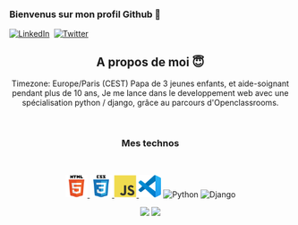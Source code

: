 ### Bienvenus sur mon profil Github 👋


<a href="https://www.linkedin.com/in/jean-baptiste-baillet/"><img src="https://img.shields.io/badge/linkedin-%230077B5.svg?&style=for-the-badge&logo=linkedin&logoColor=white" alt="LinkedIn" /></a>&nbsp;
<a href="https://twitter.com/JeanBap12474665"><img src="https://img.shields.io/badge/Twitter-1DA1F2?style=for-the-badge&logo=twitter&logoColor=white" alt="Twitter" /></a>&nbsp;

<h2 align="center">A propos de moi 😇</h2>
<p align="center">
Timezone: Europe/Paris (CEST)
Papa de 3 jeunes enfants, et aide-soignant pendant plus de 10 ans,
Je me lance dans le developpement web avec une spécialisation python / django, grâce au parcours d'Openclassrooms.
</p>
<br />
<h3 align="center"> Mes technos</h3>
</p>
<br />
<p align="center">
<a href="https://www.w3.org/html/" target="_blank"> <img src="https://raw.githubusercontent.com/devicons/devicon/master/icons/html5/html5-original-wordmark.svg" alt="html5" width="40" height="40"/> </a>
<a href="https://www.w3schools.com/css/" target="_blank"> <img src="https://raw.githubusercontent.com/devicons/devicon/master/icons/css3/css3-original-wordmark.svg" alt="css3" width="40" height="40"/> </a>
<a href="https://developer.mozilla.org/en-US/docs/Web/JavaScript" target="_blank"> <img src="https://raw.githubusercontent.com/devicons/devicon/master/icons/javascript/javascript-original.svg" alt="javascript" width="40" height="40"/> </a>
<img alt="Visual Studio Code" width="40px" src="https://raw.githubusercontent.com/github/explore/80688e429a7d4ef2fca1e82350fe8e3517d3494d/topics/visual-studio-code/visual-studio-code.png" />
<img alt="Python" width="40px" src="https://www.python.org/static/img/python-logo-large.c36dccadd999.png?1576869008" />
<img alt="Django" width="40px" src="https://static.djangoproject.com/img/logos/django-logo-negative.png" />
  
 <br />
<p align="center">
<img src="https://github-readme-stats.vercel.app/api?username=jbbaillet85&theme=radical&show_icons=true" width="450"/>
<img src="https://github-readme-stats.vercel.app/api/top-langs/?username=jbbaillet85&layout=compact&theme=radical" width="400" />
</p>
<!--
**jbbaillet85/jbbaillet85** is a ✨ _special_ ✨ repository because its `README.md` (this file) appears on your GitHub profile.

Here are some ideas to get you started:


- 👯 I’m looking to collaborate on ...
- 🤔 I’m looking for help with ...
- 💬 Ask me about ...
- 📫 How to reach me: ...
- 😄 Pronouns: ...
- ⚡ Fun fact: ...

<h2 align="center">Mes projets 💻</h2>
<br />

-->
